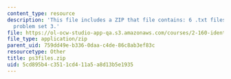 ```yaml
---
content_type: resource
description: 'This file includes a ZIP that file contains: 6 .txt files to support
  problem set 3.'
file: https://ol-ocw-studio-app-qa.s3.amazonaws.com/courses/2-160-identification-estimation-and-learning-spring-2006/5cd895b4c3511cd411a5a8d13b5e1935_ps3files.zip
file_type: application/zip
parent_uid: 759dd49e-b336-0daa-c4de-86c8ab3ef83c
resourcetype: Other
title: ps3files.zip
uid: 5cd895b4-c351-1cd4-11a5-a8d13b5e1935
---
```

